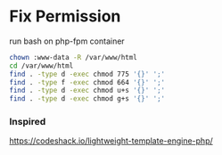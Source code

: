 # Fix Permission
run bash on php-fpm container
```bash
chown :www-data -R /var/www/html
cd /var/www/html
find . -type d -exec chmod 775 '{}' ';'
find . -type f -exec chmod 664 '{}' ';'
find . -type d -exec chmod u+s '{}' ';'
find . -type d -exec chmod g+s '{}' ';'
```

### Inspired
https://codeshack.io/lightweight-template-engine-php/